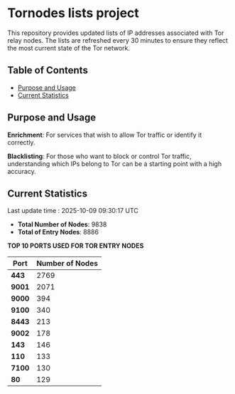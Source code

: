 # Tornodes lists project

This repository provides updated lists of IP addresses associated with Tor relay nodes. The lists are refreshed every 30 minutes to ensure they reflect the most current state of the Tor network.

## Table of Contents

- [Purpose and Usage](#purpose-and-usage)
- [Current Statistics](#current-statistics)


## Purpose and Usage

**Enrichment**: For services that wish to allow Tor traffic or identify it correctly.

**Blacklisting**: For those who want to block or control Tor traffic, understanding which IPs belong to Tor can be a starting point with a high accuracy.

## Current Statistics

Last update time : 2025-10-09 09:30:17 UTC

- **Total Number of Nodes**: 9838
- **Total of Entry Nodes**: 8886

**TOP 10 PORTS USED FOR TOR ENTRY NODES**

| **Port** | **Number of Nodes** |
|------|-----------------|
| **443**   | 2769  |
| **9001**   | 2071  |
| **9000**   | 394  |
| **9100**   | 340  |
| **8443**   | 213  |
| **9002**   | 178  |
| **143**   | 146  |
| **110**   | 133  |
| **7100**   | 130  |
| **80**   | 129  |


